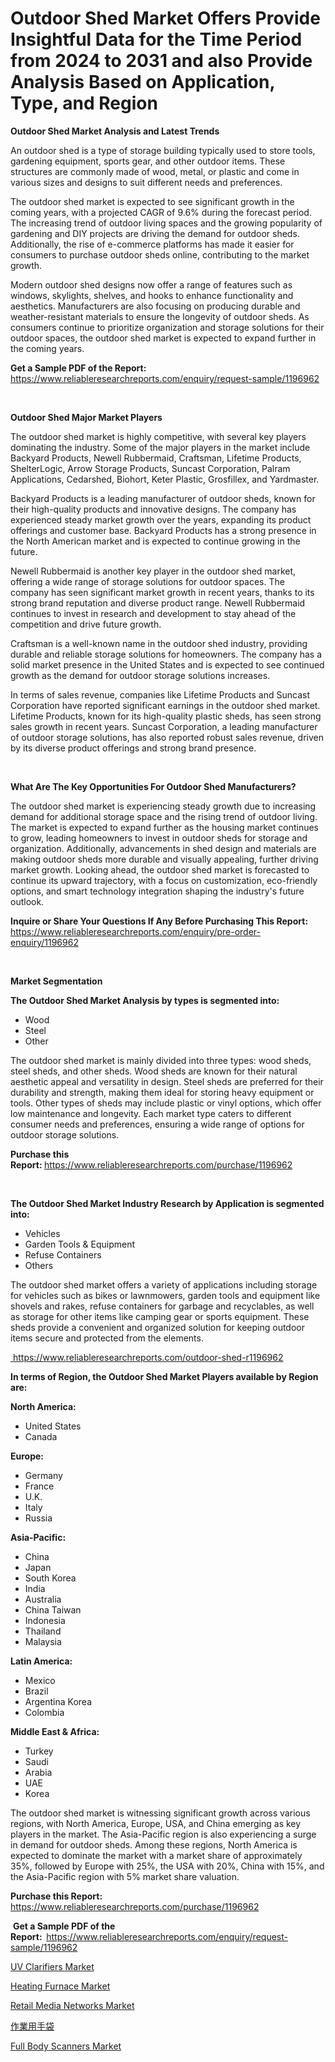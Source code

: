 <p><h1>Outdoor Shed Market Offers Provide Insightful Data for the Time Period from 2024 to 2031 and also Provide Analysis Based on Application, Type, and Region</h1></p><p><strong>Outdoor Shed Market Analysis and Latest Trends</strong></p>
<p><p>An outdoor shed is a type of storage building typically used to store tools, gardening equipment, sports gear, and other outdoor items. These structures are commonly made of wood, metal, or plastic and come in various sizes and designs to suit different needs and preferences.</p><p>The outdoor shed market is expected to see significant growth in the coming years, with a projected CAGR of 9.6% during the forecast period. The increasing trend of outdoor living spaces and the growing popularity of gardening and DIY projects are driving the demand for outdoor sheds. Additionally, the rise of e-commerce platforms has made it easier for consumers to purchase outdoor sheds online, contributing to the market growth.</p><p>Modern outdoor shed designs now offer a range of features such as windows, skylights, shelves, and hooks to enhance functionality and aesthetics. Manufacturers are also focusing on producing durable and weather-resistant materials to ensure the longevity of outdoor sheds. As consumers continue to prioritize organization and storage solutions for their outdoor spaces, the outdoor shed market is expected to expand further in the coming years.</p></p>
<p><strong>Get a Sample PDF of the Report:&nbsp;</strong> <a href="https://www.reliableresearchreports.com/enquiry/request-sample/1196962">https://www.reliableresearchreports.com/enquiry/request-sample/1196962</a></p>
<p>&nbsp;</p>
<p><strong>Outdoor Shed Major Market Players</strong></p>
<p><p>The outdoor shed market is highly competitive, with several key players dominating the industry. Some of the major players in the market include Backyard Products, Newell Rubbermaid, Craftsman, Lifetime Products, ShelterLogic, Arrow Storage Products, Suncast Corporation, Palram Applications, Cedarshed, Biohort, Keter Plastic, Grosfillex, and Yardmaster.</p><p>Backyard Products is a leading manufacturer of outdoor sheds, known for their high-quality products and innovative designs. The company has experienced steady market growth over the years, expanding its product offerings and customer base. Backyard Products has a strong presence in the North American market and is expected to continue growing in the future.</p><p>Newell Rubbermaid is another key player in the outdoor shed market, offering a wide range of storage solutions for outdoor spaces. The company has seen significant market growth in recent years, thanks to its strong brand reputation and diverse product range. Newell Rubbermaid continues to invest in research and development to stay ahead of the competition and drive future growth.</p><p>Craftsman is a well-known name in the outdoor shed industry, providing durable and reliable storage solutions for homeowners. The company has a solid market presence in the United States and is expected to see continued growth as the demand for outdoor storage solutions increases.</p><p>In terms of sales revenue, companies like Lifetime Products and Suncast Corporation have reported significant earnings in the outdoor shed market. Lifetime Products, known for its high-quality plastic sheds, has seen strong sales growth in recent years. Suncast Corporation, a leading manufacturer of outdoor storage solutions, has also reported robust sales revenue, driven by its diverse product offerings and strong brand presence.</p></p>
<p>&nbsp;</p>
<p><strong>What Are The Key Opportunities For Outdoor Shed Manufacturers?</strong></p>
<p><p>The outdoor shed market is experiencing steady growth due to increasing demand for additional storage space and the rising trend of outdoor living. The market is expected to expand further as the housing market continues to grow, leading homeowners to invest in outdoor sheds for storage and organization. Additionally, advancements in shed design and materials are making outdoor sheds more durable and visually appealing, further driving market growth. Looking ahead, the outdoor shed market is forecasted to continue its upward trajectory, with a focus on customization, eco-friendly options, and smart technology integration shaping the industry's future outlook.</p></p>
<p><strong>Inquire or Share Your Questions If Any Before Purchasing This Report:</strong> <a href="https://www.reliableresearchreports.com/enquiry/pre-order-enquiry/1196962">https://www.reliableresearchreports.com/enquiry/pre-order-enquiry/1196962</a></p>
<p>&nbsp;</p>
<p><strong>Market Segmentation</strong></p>
<p><strong>The Outdoor Shed Market Analysis by types is segmented into:</strong></p>
<p><ul><li>Wood</li><li>Steel</li><li>Other</li></ul></p>
<p><p>The outdoor shed market is mainly divided into three types: wood sheds, steel sheds, and other sheds. Wood sheds are known for their natural aesthetic appeal and versatility in design. Steel sheds are preferred for their durability and strength, making them ideal for storing heavy equipment or tools. Other types of sheds may include plastic or vinyl options, which offer low maintenance and longevity. Each market type caters to different consumer needs and preferences, ensuring a wide range of options for outdoor storage solutions.</p></p>
<p><strong>Purchase this Report:&nbsp;</strong><a href="https://www.reliableresearchreports.com/purchase/1196962">https://www.reliableresearchreports.com/purchase/1196962</a></p>
<p>&nbsp;</p>
<p><strong>The Outdoor Shed Market Industry Research by Application is segmented into:</strong></p>
<p><ul><li>Vehicles</li><li>Garden Tools & Equipment</li><li>Refuse Containers</li><li>Others</li></ul></p>
<p><p>The outdoor shed market offers a variety of applications including storage for vehicles such as bikes or lawnmowers, garden tools and equipment like shovels and rakes, refuse containers for garbage and recyclables, as well as storage for other items like camping gear or sports equipment. These sheds provide a convenient and organized solution for keeping outdoor items secure and protected from the elements.</p></p>
<p><a href="https://www.reliableresearchreports.com/outdoor-shed-r1196962">&nbsp;https://www.reliableresearchreports.com/outdoor-shed-r1196962</a></p>
<p><strong>In terms of Region, the Outdoor Shed Market Players available by Region are:</strong></p>
<p>
    <p> <strong> North America: </strong>
        <ul>
            <li>United States</li>
            <li>Canada</li>
        </ul>
        </p> 
    <p> <strong> Europe: </strong>
        <ul>
            <li>Germany</li>
            <li>France</li>
            <li>U.K.</li>
            <li>Italy</li>
            <li>Russia</li>
        </ul>
        </p> 
    <p> <strong> Asia-Pacific: </strong>
        <ul>
            <li>China</li>
            <li>Japan</li>
            <li>South Korea</li>
            <li>India</li>
            <li>Australia</li>
            <li>China Taiwan</li>
            <li>Indonesia</li>
            <li>Thailand</li>
            <li>Malaysia</li>
        </ul>
        </p> 
    <p> <strong> Latin America: </strong>
        <ul>
            <li>Mexico</li>
            <li>Brazil</li>
            <li>Argentina Korea</li>
            <li>Colombia</li>
        </ul>
        </p> 
    <p> <strong> Middle East & Africa: </strong>
        <ul>
            <li>Turkey</li>
            <li>Saudi</li>
            <li>Arabia</li>
            <li>UAE</li>
            <li>Korea</li>
        </ul>
    </p>
    </p>
<p><p>The outdoor shed market is witnessing significant growth across various regions, with North America, Europe, USA, and China emerging as key players in the market. The Asia-Pacific region is also experiencing a surge in demand for outdoor sheds. Among these regions, North America is expected to dominate the market with a market share of approximately 35%, followed by Europe with 25%, the USA with 20%, China with 15%, and the Asia-Pacific region with 5% market share valuation.</p></p>
<p><strong>Purchase this Report: </strong><a href="https://www.reliableresearchreports.com/purchase/1196962">https://www.reliableresearchreports.com/purchase/1196962</a></p>
<p>&nbsp;<strong>Get a Sample PDF of the Report:&nbsp;&nbsp;</strong><a href="https://www.reliableresearchreports.com/enquiry/request-sample/1196962">https://www.reliableresearchreports.com/enquiry/request-sample/1196962</a></p>
<p><strong></strong></p>
<p><p><a href="https://github.com/twilaDurgan2023/Market-Research-Report-List-1/blob/main/uv-clarifiers-market.md">UV Clarifiers Market</a></p><p><a href="https://issuu.com/reportprime-2/docs/heating-furnace-market-size-2030.pptx">Heating Furnace Market</a></p><p><a href="https://www.linkedin.com/pulse/global-retail-media-networks-market-analysis-trends-w6dpc">Retail Media Networks Market</a></p><p><a href="https://medium.com/@camron674/%E6%AC%A1%E3%81%AE%E6%96%87%E7%AB%A0%E3%82%92%E6%97%A5%E6%9C%AC%E8%AA%9E%E3%81%AB%E7%BF%BB%E8%A8%B3%E3%81%97%E3%81%BE%E3%81%99-%E4%BD%9C%E6%A5%AD%E7%94%A8%E6%89%8B%E8%A2%8B%E5%B8%82%E5%A0%B4%E8%A6%8F%E6%A8%A1-%E4%BD%BF%E3%81%84%E6%8D%A8%E3%81%A6%E6%89%8B%E8%A2%8B-%E5%86%8D%E5%88%A9%E7%94%A8%E5%8F%AF%E8%83%BD%E6%89%8B%E8%A2%8B-%E8%A3%BD%E5%93%81%E5%88%A5-%E5%BB%BA%E8%A8%AD-%E5%8C%96%E5%AD%A6-%E4%B8%96%E7%95%8C%E3%81%AE%E7%94%A3%E6%A5%AD%E5%88%86%E6%9E%90-%E3%82%B7%E3%82%A7%E3%82%A2-%E6%88%90%E9%95%B7-%E3%83%88%E3%83%AC%E3%83%B3%E3%83%89-%E3%81%8A%E3%82%88%E3%81%B32024%E5%B9%B4%E3%81%8B%E3%82%892031%E5%B9%B4%E3%81%BE%E3%81%A7%E3%81%AE%E4%BA%88%E6%B8%AC-6159f951d406">作業用手袋</a></p><p><a href="https://issuu.com/reportprime-2/docs/full-body-scanners-market-size-2030.pptx">Full Body Scanners Market</a></p></p>